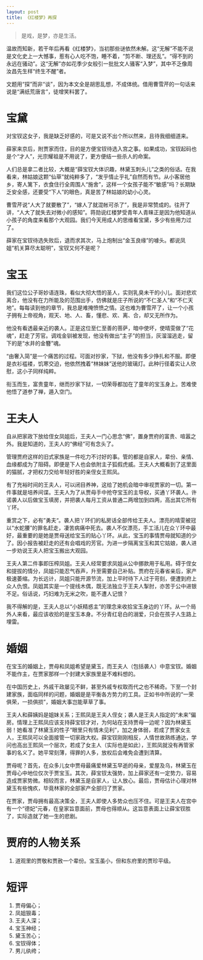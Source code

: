 ```yaml
---
layout: post
title: 《红楼梦》再探
---
```


>是戏，是梦，亦是生活。

温故而知新，若干年后再看《红楼梦》，当初那些谜依然未解。这“无解”不能不说是文化史上一大憾事，惹有心人吃不饱，睡不着，“剪不断、理还乱”。“得不到的永远在骚动”。这“无解”亦如花季少女般引一批批文人骚客“入梦”，其中不乏像周汝昌先生样“终生不醒”者。

文题用“探”而非“谈”，因为本文全是胡思乱想，不成体统。借用曹雪芹的一句话来说是“满纸荒唐言”，徒增笑料罢了。

# 宝黛

对宝钗这女子，我是缺乏好感的，可是又说不出个所以然来，且待我细细道来。

薛家来京后，附贾家而住，目的是方便宝钗待选入宫之事。如果成功，宝钗起码也是个“才人”，光宗耀祖是不用说了，更方便结一些杀人的命案。

人们总是拿二者比较，大概是“薛宝钗大体识趣，林黛玉刺头儿”之类的俗话。在我看来，林姑娘这颗“仙草”就纯粹多了，“发乎情止乎礼”自然而有节。从小客居他乡，寄人篱下，衣食住行全周围人“施舍”，这样一个女孩子能不“敏感”吗？长期缺乏安全感，还要受“下人”的眼色，真是苦了林姑娘的幼小心灵。

曹雪芹说“人大了就要散了”，“嫁人了就混帐可杀了”，我是非常赞成的。往开了讲，“人大了就失去对微小的感知”。蒋勋说红楼梦受青年人青睐正是因为他知道从小孩子的角度来看那个大观园。我们今天用成人的思维看宝黛，多少有些用力过了。

薛家在宝钗待选失败后，退而求其次，马上炮制出“金玉良缘”的噱头。都说凤姐“机关算尽太聪明”，宝钗又何不是呢？

# 宝玉

我们这位公子哥妙语连珠，看似大彻大悟的圣人，实则乳臭未干的小儿。面对悲欢离合，他没有在力所能及的范围出手，仿佛就是庄子所说的“不仁圣人”和“不仁天地”。每每读到他的章节，我总是难掩愤愤之情。这也难为曹雪芹了，让一个小孩子拥有上帝视角，观天、地、人、畜，懂悲、欢、离、合，却又无所作为。

他没有看透最亲近的袭人。正是这位至仁至善的菩萨，暗中使坏，使晴雯做了“花魂”，赶走了芳官。调戏金钏被发现，他没有做出“主子”的担当，灰溜溜逃走，留下的是“水井的金簪”魂。

“由奢入简”是一个痛苦的过程。可面对抄家，下狱，他没有多少挣扎和不服。即便是衣衫褴褛，饥寒交迫，他依然拽着“林妹妹”送他的玻璃灯。此种行径着实让人欣慰，这小子同样纯粹。

衔玉而生，富贵童年，继而抄家下狱，一切荣辱都加在了童年的宝玉身上。苦难使他悟了道参了禅，遁入空门。

# 王夫人

自从把家政下放给侄女凤姐后，王夫人一门心思念“佛”，置身贾府的富贵、喧嚣之外。我是知道的，王夫人的“佛经”可有念头了。

管理贾府这样的旧式家族是一件吃力不讨好的事。管的都是自家人，辈份、亲情、血缘都成为了阻碍。即便是下人也会依附主子狐假虎威。王夫人大概看到了这里面的猫腻，才把权力交给年轻好胜的亲侄女王熙凤。

有了充裕时间的王夫人，可以闭目养神，这给了她机会暗中审视贾家的一切。第一件事就是培养间谍。王夫人为了从贾母手中抢夺宝玉的主导权，买通丫环袭人。许诺袭人以后做宝玉填房，并把袭人每月工资从普通二两增加到四两，高出其它所有丫环。

重赏之下，必有”勇夫“。袭人把丫环们的私房话全部传给王夫人。漂亮的晴雯被冠以“水蛇腰”的罪名赶走，凄苦病痛中死去。袭人不仅漂亮，手工活儿在众丫环中最好，最重要的是她是贾母送给宝玉的贴心丫环。从此，宝玉的事情贾母就知道的少了。因小报告被赶走的还有会唱戏的芳官。为进一步隔离宝玉和其它姑娘，袭人进一步劝说王夫人把宝玉搬出大观园。

王夫人第二件事即压榨凤姐。王夫人经常要求凤姐从公中挪款用于私用。碍于侄女和提拔的情分，凤姐只能忍气吞声，升至需要自己补贴。贾府在元春省亲后，家产极速萎缩。为长远计，凤姐只能开源节流，加上平时待下人过于苛刻，便遭到府上众人仇恨。凤姐其实是一个提线木偶，既无法独立于王夫人掣肘，亦苦于公中进银不足。俗话说，巧妇难为无米之吹，能不遭人记恨？

我不得解的是，王夫人总以“小妖精惑主”的理念来收拾宝玉身边的丫环。从一个局外人来看，最应该收拾的是宝玉本身。不分青红皂白的溺爱，只会在孩子人生路上埋雷。

# 婚姻

在宝玉的婚姻上，贾母和凤姐希望是黛玉，而王夫人（包括袭人）中意宝钗。婚姻不能作主，在贾家那样一个封建大家族里是不难料想的。

在中国历史上，外戚干政屡见不鲜，甚至外戚专权取而代之也不稀奇。下至一个封建家族，面临同样的问题，婚姻是是平衡各方势力的工具。正如书中所说的“一荣俱荣，一损俱损”，婚姻大事岂能草草了事。

王夫人和薛姨妈是姐妹关系；王熙凤是王夫人侄女；袭人是王夫人指定的“未来”偏房。情理上王熙凤应该支持薛宝钗才对，为何站在支持贾母一边呢？因为林黛玉弱！她看准了林黛玉的性子“眼里只有情未见利”，加之身体弱，若成了贾家女主人，王熙凤可以全面接管一切家政大权。薛宝钗刚刚相反，人情世故熟练通达，学问也高出王熙凤一个层次，若成了女主人（实际也是如此），王熙凤就没有再管家事的名义了。她平常刻薄，得罪的人多，放权后会难免会遭到清算。

贾母呢？首先，在众多儿女中贾母最痛爱林黛玉早逝的母亲，爱屋及乌，林黛玉在贾母心中地位仅次于贾宝玉。其次，薛宝钗太强势，加上薛家还有一定势力，容易造成贾家势微。相较而言，林黛玉是自家人，让人放心。最后，贾母估计心理对林黛玉有些愧疚，毕竟林家的全部家产全部归了贾家。

在贾家，贾母拥有最高决策全，王夫人即使人多势众也压不住。可是王夫人在宫中有一个“德妃”元春，在皇家旨意面前，贾母也得顺从。这旨意表面上让薛宝钗胜了，实际造就了她一生的悲剧。

# 贾府的人物关系

1. 道观里的贾敬和贾赦一个辈份。宝玉虽小，但和东府里的贾珍平级。

# 短评

1. 贾母偏心；
2. 凤姐狠毒；
3. 王夫人深；
4. 宝玉神经；
5. 黛玉苦心；
6. 宝钗得体；
7. 男儿纨绔；
